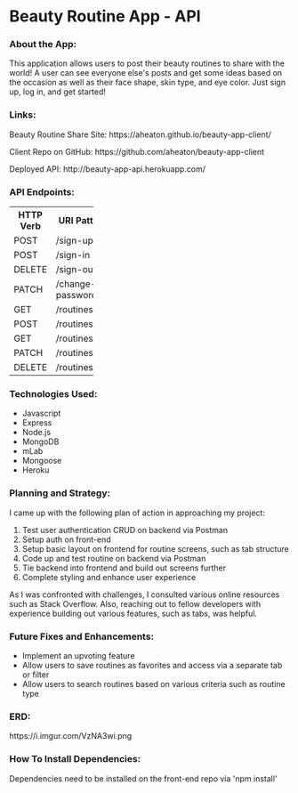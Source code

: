 <h1>Beauty Routine App - API</h1>

<h3>About the App:</h3>
<p>This application allows users to post their beauty routines to share with the world! A user can see everyone else's posts and get some ideas based on the occasion as well as their face shape, skin type, and eye color. Just sign up, log in, and get started!</p>

<h3>Links:</h3>
<p>Beauty Routine Share Site: https://aheaton.github.io/beauty-app-client/</p>
<p>Client Repo on GitHub: https://github.com/aheaton/beauty-app-client</p>
<p>Deployed API: http://beauty-app-api.herokuapp.com/</p>

<h3>API Endpoints:</h3>

<table style="width:30%">
  <tr>
    <th>HTTP Verb</th>
    <th>URI Pattern</th>
    <th>Controller#Action</th>
  </tr>
  <tr>
    <td>POST</td>
    <td>/sign-up</td>
    <td>users#signup</td>
  </tr>
  <tr>
    <td>POST</td>
    <td>/sign-in</td>
    <td>users#signin</td>
  </tr>
  <tr>
    <td>DELETE</td>
    <td>/sign-out/:id</td>
    <td>users#signout</td>
  </tr>
  <tr>
    <td>PATCH</td>
    <td>/change-password/:id</td>
    <td>users#changepw</td>
  </tr>
  <tr>
    <td>GET</td>
    <td>/routines</td>
    <td>routines#index</td>
  </tr>
  <tr>
    <td>POST</td>
    <td>/routines</td>
    <td>routines#create</td>
  </tr>
  <tr>
    <td>GET</td>
    <td>/routines/:id</td>
    <td>routines#show</td>
  </tr>
  <tr>
    <td>PATCH</td>
    <td>/routines/:id</td>
    <td>routines#update</td>
  </tr>
  <tr>
    <td>DELETE</td>
    <td>/routines/:id</td>
    <td>routines#destroy</td>
  </tr>
</table>

<h3>Technologies Used:</h3>
<ul>
<li>Javascript</li>
<li>Express</li>
<li>Node.js</li>
<li>MongoDB</li>
<li>mLab</li>
<li>Mongoose</li>
<li>Heroku</li>
</ul>

<h3>Planning and Strategy:</h3>
<p>I came up with the following plan of action in approaching my project:</p>
<ol>
<li>Test user authentication CRUD on backend via Postman</li>
<li>Setup auth on front-end</li>
<li>Setup basic layout on frontend for routine screens, such as tab structure</li>
<li>Code up and test routine on backend via Postman</li>
<li>Tie backend into frontend and build out screens further</li>
<li>Complete styling and enhance user experience</li>
</ol>
<p>As I was confronted with challenges, I consulted various online resources such as Stack Overflow. Also, reaching out to fellow developers with experience building out various features, such as tabs, was helpful.</p>

<h3>Future Fixes and Enhancements:</h3>
<ul>
<li>Implement an upvoting feature</li>
<li>Allow users to save routines as favorites and access via a separate tab or filter</li>
<li>Allow users to search routines based on various criteria such as routine type</li>
</ul>

<h3>ERD:</h3>
<p>https://i.imgur.com/VzNA3wi.png</p>

<h3>How To Install Dependencies:</h3>
<p>Dependencies need to be installed on the front-end repo via 'npm install'</p>
